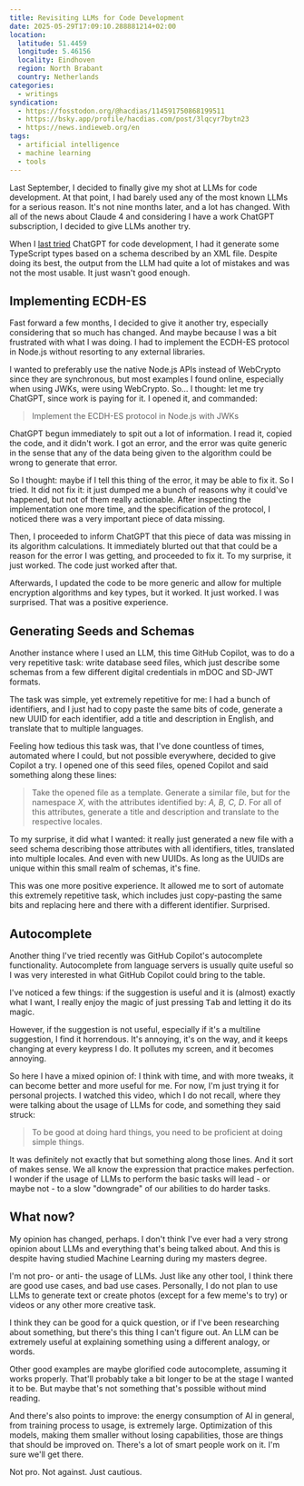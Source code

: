 ```yaml
---
title: Revisiting LLMs for Code Development
date: 2025-05-29T17:09:10.288881214+02:00
location:
  latitude: 51.4459
  longitude: 5.46156
  locality: Eindhoven
  region: North Brabant
  country: Netherlands
categories:
  - writings
syndication:
  - https://fosstodon.org/@hacdias/114591750868199511
  - https://bsky.app/profile/hacdias.com/post/3lqcyr7bytn23
  - https://news.indieweb.org/en
tags:
  - artificial intelligence
  - machine learning
  - tools
---
```


Last September, I decided to finally give my shot at LLMs for code development. At that point, I had barely used any of the most known LLMs for a serious reason. It's not nine months later, and a lot has changed. With all of the news about Claude 4 and considering I have a work ChatGPT subscription, I decided to give LLMs another try.

<!--more-->

When I [last tried](/2024/09/25/trying-chatgpt-for-code/) ChatGPT for code development, I had it generate some TypeScript types based on a schema described by an XML file. Despite doing its best, the output from the LLM had quite a lot of mistakes and was not the most usable. It just wasn't good enough.

## Implementing ECDH-ES

Fast forward a few months, I decided to give it another try, especially considering that so much has changed. And maybe because I was a bit frustrated with what I was doing. I had to implement the ECDH-ES protocol in Node.js without resorting to any external libraries.

I wanted to preferably use the native Node.js APIs instead of WebCrypto since they are synchronous, but most examples I found online, especially when using JWKs, were using WebCrypto. So... I thought: let me try ChatGPT, since work is paying for it. I opened it, and commanded:

> Implement the ECDH-ES  protocol in Node.js with JWKs

ChatGPT begun immediately to spit out a lot of information. I read it, copied the code, and it didn't work. I got an error, and the error was quite generic in the sense that any of the data being given to the algorithm could be wrong to generate that error.

So I thought: maybe if I tell this thing of the error, it may be able to fix it. So I tried. It did not fix it: it just dumped me a bunch of reasons why it could've happened, but not of them really actionable. After inspecting the implementation one more time, and the specification of the protocol, I noticed there was a very important piece of data missing.

Then, I proceeded to inform ChatGPT that this piece of data was missing in its algorithm calculations. It immediately blurted out that that could be a reason for the error I was getting, and proceeded to fix it. To my surprise, it just worked. The code just worked after that.

Afterwards, I updated the code to be more generic and allow for multiple encryption algorithms and key types, but it worked. It just worked. I was surprised. That was a positive experience.

## Generating Seeds and Schemas

Another instance where I used an LLM, this time GitHub Copilot, was to do a very repetitive task: write database seed files, which just describe some schemas from a few different digital credentials in mDOC and SD-JWT formats.

The task was simple, yet extremely repetitive for me: I had a bunch of identifiers, and I just had to copy paste the same bits of code, generate a new UUID for each identifier, add a title and description in English, and translate that to multiple languages.

Feeling how tedious this task was, that I've done countless of times, automated where I could, but not possible everywhere, decided to give Copilot a try. I opened one of this seed files, opened Copilot and said something along these lines:

> Take the opened file as a template. Generate a similar file, but for the namespace *X*, with the attributes identified by: *A, B, C, D*. For all of this attributes, generate a title and description and translate to the respective locales.

To my surprise, it did what I wanted: it really just generated a new file with a seed schema describing those attributes with all identifiers, titles, translated into multiple locales. And even with new UUIDs. As long as the UUIDs are unique within this small realm of schemas, it's fine.

This was one more positive experience. It allowed me to sort of automate this extremely repetitive task, which includes just copy-pasting the same bits and replacing here and there with a different identifier. Surprised.

## Autocomplete

Another thing I've tried recently was GitHub Copilot's autocomplete functionality. Autocomplete from language servers is usually quite useful so I was very interested in what GitHub Copilot could bring to the table.

I've noticed a few things: if the suggestion is useful and it is (almost) exactly what I want, I really enjoy the magic of just pressing <kbd>Tab</kbd> and letting it do its magic.

However, if the suggestion is not useful, especially if it's a multiline suggestion, I find it horrendous. It's annoying, it's on the way, and it keeps changing at every keypress I do. It pollutes my screen, and it becomes annoying.

So here I have a mixed opinion of: I think with time, and with more tweaks, it can become better and more useful for me. For now, I'm just trying it for personal projects. I watched this video, which I do not recall, where they were talking about the usage of LLMs for code, and something they said struck:

> To be good at doing hard things, you need to be proficient at doing simple things.

It was definitely not exactly that but something along those lines. And it sort of makes sense. We all know the expression that practice makes perfection. I wonder if the usage of LLMs to perform the basic tasks will lead - or maybe not - to a slow "downgrade" of our abilities to do harder tasks.

## What now?

My opinion has changed, perhaps. I don't think I've ever had a very strong opinion about LLMs and everything that's being talked about. And this is despite having studied Machine Learning during my masters degree.

I'm not pro- or anti- the usage of LLMs. Just like any other tool, I think there are good use cases, and bad use cases. Personally, I do not plan to use LLMs to generate text or create photos (except for a few meme's to try) or videos or any other more creative task.

I think they can be good for a quick question, or if I've been researching about something, but there's this thing I can't figure out. An LLM can be extremely useful at explaining something using a different analogy, or words.

Other good examples are maybe glorified code autocomplete, assuming it works properly. That'll probably take a bit longer to be at the stage I wanted it to be. But maybe that's not something that's possible without mind reading.

And there's also points to improve: the energy consumption of AI in general, from training process to usage, is extremely large. Optimization of this models, making them smaller without losing capabilities, those are things that should be improved on. There's a lot of smart people work on it. I'm sure we'll get there.

Not pro. Not against. Just cautious.
